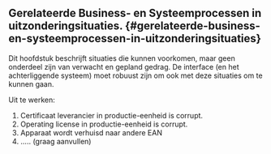 ## Gerelateerde Business- en Systeemprocessen in uitzonderingsituaties. {#gerelateerde-business-en-systeemprocessen-in-uitzonderingsituaties}

Dit hoofdstuk beschrijft situaties die kunnen voorkomen, maar geen onderdeel zijn van verwacht en gepland gedrag. De interface (en het achterliggende systeem) moet robuust zijn om ook met deze situaties om te kunnen gaan.

Uit te werken:
1. Certificaat leverancier in productie-eenheid is corrupt.
2. Operating license in productie-eenheid is corrupt.
3. Apparaat wordt verhuisd naar andere EAN
4. ..... (graag aanvullen)

